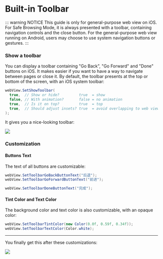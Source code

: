 # Built-in Toolbar

::: warning NOTICE
This guide is only for general-purpose web view on iOS. For Safe Browsing Mode, it is always presented with a toolbar,
containing navigation controls and the close button. For the general-purpose web view running on Android, users may choose
to use system navigation buttons or gestures.
:::

### Show a toolbar

You can display a toolbar containing "Go Back", "Go Forward" and "Done" buttons on iOS. It makes easier if you want to
have a way to navigate between pages or close it. By default, the toolbar presents at the top or bottom of the screen,
with an iOS system toolbar:

```csharp
webView.SetShowToolbar(
  true,  // Show or hide?         true  = show
  false, // With animation?       false = no animation
  true,  // Is it on top?         true  = top
  true,  // Should adjust insets? true  = avoid overlapping to web view
);
```

It gives you a nice-looking toolbar:

![](/images/toolbar-default.png)

### Customization

#### Buttons Text

The text of all buttons are customizable:

```csharp
webView.SetToolbarGoBackButtonText("后退");
webView.SetToolbarGoForwardButtonText("前进");

webView.SetToolbarDoneButtonText("完成");
```

#### Tint Color and Text Color

The background color and text color is also customizable, with an opaque color:

```csharp
webView.SetToolbarTintColor(new Color(0.0f, 0.59f, 0.34f));
webView.SetToolbarTextColor(Color.white);
```

---

You finally get this after these customizations:

![](/images/toolbar-customized.png)
